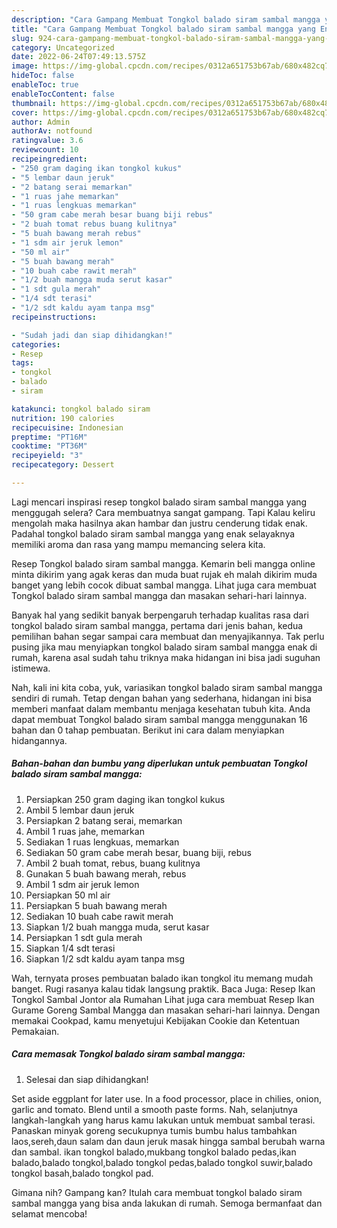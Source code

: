 ```yaml
---
description: "Cara Gampang Membuat Tongkol balado siram sambal mangga yang Enak Banget"
title: "Cara Gampang Membuat Tongkol balado siram sambal mangga yang Enak Banget"
slug: 924-cara-gampang-membuat-tongkol-balado-siram-sambal-mangga-yang-enak-banget
category: Uncategorized
date: 2022-06-24T07:49:13.575Z
image: https://img-global.cpcdn.com/recipes/0312a651753b67ab/680x482cq70/tongkol-balado-siram-sambal-mangga-foto-resep-utama.jpg
hideToc: false
enableToc: true
enableTocContent: false
thumbnail: https://img-global.cpcdn.com/recipes/0312a651753b67ab/680x482cq70/tongkol-balado-siram-sambal-mangga-foto-resep-utama.jpg
cover: https://img-global.cpcdn.com/recipes/0312a651753b67ab/680x482cq70/tongkol-balado-siram-sambal-mangga-foto-resep-utama.jpg
author: Admin
authorAv: notfound
ratingvalue: 3.6
reviewcount: 10
recipeingredient:
- "250 gram daging ikan tongkol kukus"
- "5 lembar daun jeruk"
- "2 batang serai memarkan"
- "1 ruas jahe memarkan"
- "1 ruas lengkuas memarkan"
- "50 gram cabe merah besar buang biji rebus"
- "2 buah tomat rebus buang kulitnya"
- "5 buah bawang merah rebus"
- "1 sdm air jeruk lemon"
- "50 ml air"
- "5 buah bawang merah"
- "10 buah cabe rawit merah"
- "1/2 buah mangga muda serut kasar"
- "1 sdt gula merah"
- "1/4 sdt terasi"
- "1/2 sdt kaldu ayam tanpa msg"
recipeinstructions:

- "Sudah jadi dan siap dihidangkan!"
categories:
- Resep
tags:
- tongkol
- balado
- siram

katakunci: tongkol balado siram 
nutrition: 190 calories
recipecuisine: Indonesian
preptime: "PT16M"
cooktime: "PT36M"
recipeyield: "3"
recipecategory: Dessert

---
```



Lagi mencari inspirasi resep tongkol balado siram sambal mangga yang menggugah selera? Cara membuatnya sangat gampang. Tapi Kalau keliru mengolah maka hasilnya akan hambar dan justru cenderung tidak enak. Padahal tongkol balado siram sambal mangga yang enak selayaknya memiliki aroma dan rasa yang mampu memancing selera kita.


Resep Tongkol balado siram sambal mangga. Kemarin beli mangga online minta dikirim yang agak keras dan muda buat rujak eh malah dikirim muda banget yang lebih cocok dibuat sambal mangga. Lihat juga cara membuat Tongkol balado siram sambal mangga dan masakan sehari-hari lainnya.

Banyak hal yang sedikit banyak berpengaruh terhadap kualitas rasa dari tongkol balado siram sambal mangga, pertama dari jenis bahan, kedua pemilihan bahan segar sampai cara membuat dan menyajikannya. Tak perlu pusing jika mau menyiapkan tongkol balado siram sambal mangga enak di rumah, karena asal sudah tahu triknya maka hidangan ini bisa jadi suguhan istimewa.


Nah, kali ini kita coba, yuk, variasikan tongkol balado siram sambal mangga sendiri di rumah. Tetap dengan bahan yang sederhana, hidangan ini bisa memberi manfaat dalam membantu menjaga kesehatan tubuh kita. Anda dapat membuat Tongkol balado siram sambal mangga menggunakan 16 bahan dan 0 tahap pembuatan. Berikut ini cara dalam menyiapkan hidangannya.

<!--inarticleads1-->

##### Bahan-bahan dan bumbu yang diperlukan untuk pembuatan Tongkol balado siram sambal mangga:

1. Persiapkan 250 gram daging ikan tongkol kukus
1. Ambil 5 lembar daun jeruk
1. Persiapkan 2 batang serai, memarkan
1. Ambil 1 ruas jahe, memarkan
1. Sediakan 1 ruas lengkuas, memarkan
1. Sediakan 50 gram cabe merah besar, buang biji, rebus
1. Ambil 2 buah tomat, rebus, buang kulitnya
1. Gunakan 5 buah bawang merah, rebus
1. Ambil 1 sdm air jeruk lemon
1. Persiapkan 50 ml air
1. Persiapkan 5 buah bawang merah
1. Sediakan 10 buah cabe rawit merah
1. Siapkan 1/2 buah mangga muda, serut kasar
1. Persiapkan 1 sdt gula merah
1. Siapkan 1/4 sdt terasi
1. Siapkan 1/2 sdt kaldu ayam tanpa msg


Wah, ternyata proses pembuatan balado ikan tongkol itu memang mudah banget. Rugi rasanya kalau tidak langsung praktik. Baca Juga: Resep Ikan Tongkol Sambal Jontor ala Rumahan Lihat juga cara membuat Resep Ikan Gurame Goreng Sambal Mangga dan masakan sehari-hari lainnya. Dengan memakai Cookpad, kamu menyetujui Kebijakan Cookie dan Ketentuan Pemakaian. 

<!--inarticleads2-->

##### Cara memasak Tongkol balado siram sambal mangga:


1. Selesai dan siap dihidangkan!

Set aside eggplant for later use. In a food processor, place in chilies, onion, garlic and tomato. Blend until a smooth paste forms. Nah, selanjutnya langkah-langkah yang harus kamu lakukan untuk membuat sambal terasi. Panaskan minyak goreng secukupnya tumis bumbu halus tambahkan laos,sereh,daun salam dan daun jeruk masak hingga sambal berubah warna dan sambal. ikan tongkol balado,mukbang tongkol balado pedas,ikan balado,balado tongkol,balado tongkol pedas,balado tongkol suwir,balado tongkol basah,balado tongkol pad. 

Gimana nih? Gampang kan? Itulah cara membuat tongkol balado siram sambal mangga yang bisa anda lakukan di rumah. Semoga bermanfaat dan selamat mencoba!
